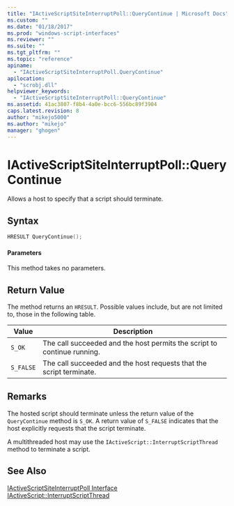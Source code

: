 ```yaml
---
title: "IActiveScriptSiteInterruptPoll::QueryContinue | Microsoft Docs"
ms.custom: ""
ms.date: "01/18/2017"
ms.prod: "windows-script-interfaces"
ms.reviewer: ""
ms.suite: ""
ms.tgt_pltfrm: ""
ms.topic: "reference"
apiname: 
  - "IActiveScriptSiteInterruptPoll.QueryContinue"
apilocation: 
  - "scrobj.dll"
helpviewer_keywords: 
  - "IActiveScriptSiteInterruptPoll::QueryContinue"
ms.assetid: 41ac3807-f8b4-4a0e-bcc6-556bc89f3904
caps.latest.revision: 8
author: "mikejo5000"
ms.author: "mikejo"
manager: "ghogen"
---
```

# IActiveScriptSiteInterruptPoll::QueryContinue
Allows a host to specify that a script should terminate.  
  
## Syntax  
  
```cpp
HRESULT QueryContinue();  
```  
  
#### Parameters  
 This method takes no parameters.  
  
## Return Value  
 The method returns an `HRESULT`. Possible values include, but are not limited to, those in the following table.  
  
|Value|Description|  
|-----------|-----------------|  
|`S_OK`|The call succeeded and the host permits the script to continue running.|  
|`S_FALSE`|The call succeeded and the host requests that the script terminate.|  
  
## Remarks  
 The hosted script should terminate unless the return value of the `QueryContinue` method is `S_OK`. A return value of `S_FALSE` indicates that the host explicitly requests that the script terminate.  
  
 A multithreaded host may use the `IActiveScript::InterruptScriptThread` method to terminate a script.  
  
## See Also  
 [IActiveScriptSiteInterruptPoll Interface](../../winscript/reference/iactivescriptsiteinterruptpoll-interface.md)   
 [IActiveScript::InterruptScriptThread](../../winscript/reference/iactivescript-interruptscriptthread.md)
